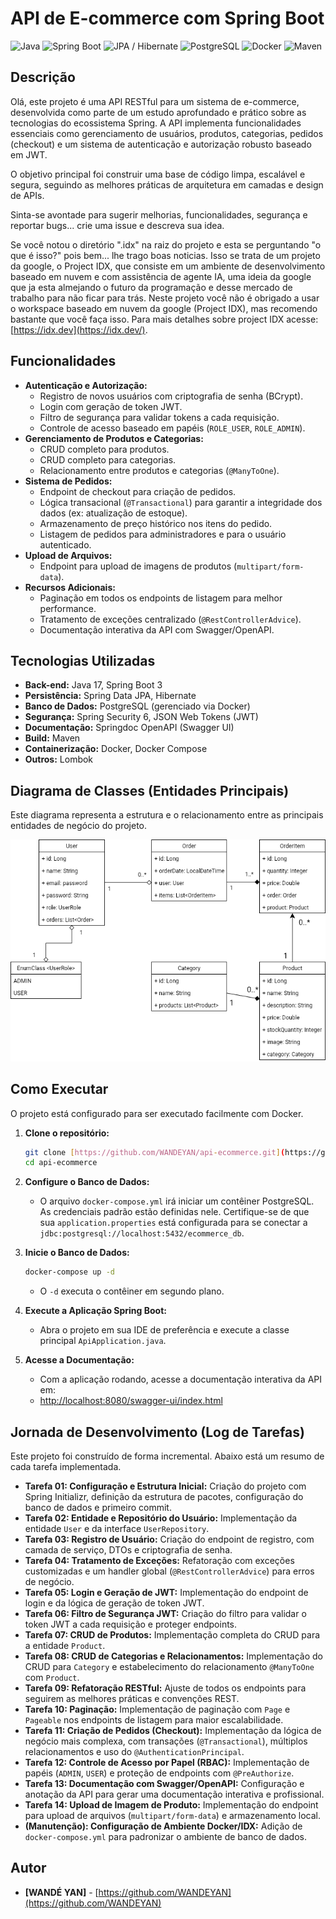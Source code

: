 # API de E-commerce com Spring Boot

![Java](https://img.shields.io/badge/Java-17+-orange)
![Spring Boot](https://img.shields.io/badge/Spring%20Boot-3.x.x-brightgreen)
![JPA / Hibernate](https://img.shields.io/badge/JPA%20%2F%20Hibernate-blue)
![PostgreSQL](https://img.shields.io/badge/PostgreSQL-darkblue)
![Docker](https://img.shields.io/badge/Docker-blue)
![Maven](https://img.shields.io/badge/Maven-red)

## Descrição

Olá, este projeto é uma API RESTful para um sistema de e-commerce, desenvolvida como parte de um estudo aprofundado e prático sobre as tecnologias do ecossistema Spring. A API implementa funcionalidades essenciais como gerenciamento de usuários, produtos, categorias, pedidos (checkout) e um sistema de autenticação e autorização robusto baseado em JWT.

O objetivo principal foi construir uma base de código limpa, escalável e segura, seguindo as melhores práticas de arquitetura em camadas e design de APIs.

Sinta-se avontade para sugerir melhorias, funcionalidades, segurança e reportar bugs... crie uma issue e descreva sua idea.

Se você notou o diretório ".idx" na raiz do projeto e esta se perguntando "o que é isso?" pois bem... lhe trago boas noticias. Isso se trata de um projeto da google, o Project IDX, que consiste em um ambiente de desenvolvimento baseado em nuvem e com assistência  de agente IA, uma ideia da google que ja esta almejando o futuro da programação e desse mercado de trabalho para não ficar para trás. Neste projeto você não é obrigado a usar o workspace baseado em nuvem da google (Project IDX), mas recomendo bastante que você faça isso. Para mais detalhes sobre project IDX acesse: [https://idx.dev](https://idx.dev/).

## Funcionalidades

* **Autenticação e Autorização:**
    * Registro de novos usuários com criptografia de senha (BCrypt).
    * Login com geração de token JWT.
    * Filtro de segurança para validar tokens a cada requisição.
    * Controle de acesso baseado em papéis (`ROLE_USER`, `ROLE_ADMIN`).
* **Gerenciamento de Produtos e Categorias:**
    * CRUD completo para produtos.
    * CRUD completo para categorias.
    * Relacionamento entre produtos e categorias (`@ManyToOne`).
* **Sistema de Pedidos:**
    * Endpoint de checkout para criação de pedidos.
    * Lógica transacional (`@Transactional`) para garantir a integridade dos dados (ex: atualização de estoque).
    * Armazenamento de preço histórico nos itens do pedido.
    * Listagem de pedidos para administradores e para o usuário autenticado.
* **Upload de Arquivos:**
    * Endpoint para upload de imagens de produtos (`multipart/form-data`).
* **Recursos Adicionais:**
    * Paginação em todos os endpoints de listagem para melhor performance.
    * Tratamento de exceções centralizado (`@RestControllerAdvice`).
    * Documentação interativa da API com Swagger/OpenAPI.

## Tecnologias Utilizadas

* **Back-end:** Java 17, Spring Boot 3
* **Persistência:** Spring Data JPA, Hibernate
* **Banco de Dados:** PostgreSQL (gerenciado via Docker)
* **Segurança:** Spring Security 6, JSON Web Tokens (JWT)
* **Documentação:** Springdoc OpenAPI (Swagger UI)
* **Build:** Maven
* **Containerização:** Docker, Docker Compose
* **Outros:** Lombok

## Diagrama de Classes (Entidades Principais)

Este diagrama representa a estrutura e o relacionamento entre as principais entidades de negócio do projeto.

![/diagrama_de_classe_ecommerce_drawio.png](/diagrama_de_classe_ecommerce_drawio.png)

## Como Executar

O projeto está configurado para ser executado facilmente com Docker.

1.  **Clone o repositório:**
    ```bash
    git clone [https://github.com/WANDEYAN/api-ecommerce.git](https://github.com/WANDEYAN/api-ecommerce.git)
    cd api-ecommerce
    ```

2.  **Configure o Banco de Dados:**
    * O arquivo `docker-compose.yml` irá iniciar um contêiner PostgreSQL. As credenciais padrão estão definidas nele. Certifique-se de que sua `application.properties` está configurada para se conectar a `jdbc:postgresql://localhost:5432/ecommerce_db`.

3.  **Inicie o Banco de Dados:**
    ```bash
    docker-compose up -d
    ```
    * O `-d` executa o contêiner em segundo plano.

4.  **Execute a Aplicação Spring Boot:**
    * Abra o projeto em sua IDE de preferência e execute a classe principal `ApiApplication.java`.

5.  **Acesse a Documentação:**
    * Com a aplicação rodando, acesse a documentação interativa da API em:
    * [http://localhost:8080/swagger-ui/index.html](http://localhost:8080/swagger-ui.html)

## Jornada de Desenvolvimento (Log de Tarefas)

Este projeto foi construído de forma incremental. Abaixo está um resumo de cada tarefa implementada.

* **Tarefa 01: Configuração e Estrutura Inicial:** Criação do projeto com Spring Initializr, definição da estrutura de pacotes, configuração do banco de dados e primeiro commit.
* **Tarefa 02: Entidade e Repositório do Usuário:** Implementação da entidade `User` e da interface `UserRepository`.
* **Tarefa 03: Registro de Usuário:** Criação do endpoint de registro, com camada de serviço, DTOs e criptografia de senha.
* **Tarefa 04: Tratamento de Exceções:** Refatoração com exceções customizadas e um handler global (`@RestControllerAdvice`) para erros de negócio.
* **Tarefa 05: Login e Geração de JWT:** Implementação do endpoint de login e da lógica de geração de token JWT.
* **Tarefa 06: Filtro de Segurança JWT:** Criação do filtro para validar o token JWT a cada requisição e proteger endpoints.
* **Tarefa 07: CRUD de Produtos:** Implementação completa do CRUD para a entidade `Product`.
* **Tarefa 08: CRUD de Categorias e Relacionamentos:** Implementação do CRUD para `Category` e estabelecimento do relacionamento `@ManyToOne` com `Product`.
* **Tarefa 09: Refatoração RESTful:** Ajuste de todos os endpoints para seguirem as melhores práticas e convenções REST.
* **Tarefa 10: Paginação:** Implementação de paginação com `Page` e `Pageable` nos endpoints de listagem para maior escalabilidade.
* **Tarefa 11: Criação de Pedidos (Checkout):** Implementação da lógica de negócio mais complexa, com transações (`@Transactional`), múltiplos relacionamentos e uso do `@AuthenticationPrincipal`.
* **Tarefa 12: Controle de Acesso por Papel (RBAC):** Implementação de papéis (`ADMIN`, `USER`) e proteção de endpoints com `@PreAuthorize`.
* **Tarefa 13: Documentação com Swagger/OpenAPI:** Configuração e anotação da API para gerar uma documentação interativa e profissional.
* **Tarefa 14: Upload de Imagem de Produto:** Implementação do endpoint para upload de arquivos (`multipart/form-data`) e armazenamento local.
* **(Manutenção): Configuração de Ambiente Docker/IDX:** Adição de `docker-compose.yml` para padronizar o ambiente de banco de dados.

## Autor

* **[WANDÉ YAN]** - [https://github.com/WANDEYAN](https://github.com/WANDEYAN)